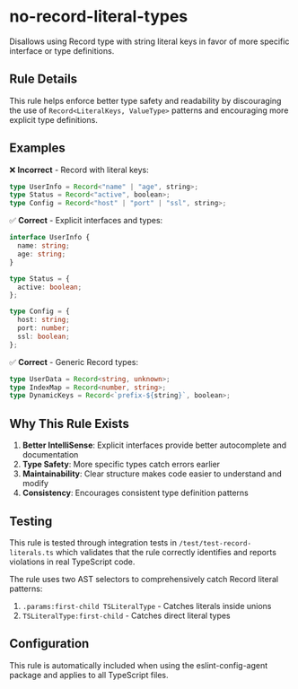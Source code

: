 # no-record-literal-types

Disallows using Record type with string literal keys in favor of more specific interface or type definitions.

## Rule Details

This rule helps enforce better type safety and readability by discouraging the use of `Record<LiteralKeys, ValueType>` patterns and encouraging more explicit type definitions.

## Examples

❌ **Incorrect** - Record with literal keys:

```typescript
type UserInfo = Record<"name" | "age", string>;
type Status = Record<"active", boolean>;
type Config = Record<"host" | "port" | "ssl", string>;
```

✅ **Correct** - Explicit interfaces and types:

```typescript
interface UserInfo {
  name: string;
  age: string;
}

type Status = {
  active: boolean;
};

type Config = {
  host: string;
  port: number;
  ssl: boolean;
};
```

✅ **Correct** - Generic Record types:

```typescript
type UserData = Record<string, unknown>;
type IndexMap = Record<number, string>;
type DynamicKeys = Record<`prefix-${string}`, boolean>;
```

## Why This Rule Exists

1. **Better IntelliSense**: Explicit interfaces provide better autocomplete and documentation
2. **Type Safety**: More specific types catch errors earlier
3. **Maintainability**: Clear structure makes code easier to understand and modify
4. **Consistency**: Encourages consistent type definition patterns

## Testing

This rule is tested through integration tests in `/test/test-record-literals.ts` which validates that the rule correctly identifies and reports violations in real TypeScript code.

The rule uses two AST selectors to comprehensively catch Record literal patterns:
1. `.params:first-child TSLiteralType` - Catches literals inside unions
2. `TSLiteralType:first-child` - Catches direct literal types

## Configuration

This rule is automatically included when using the eslint-config-agent package and applies to all TypeScript files.